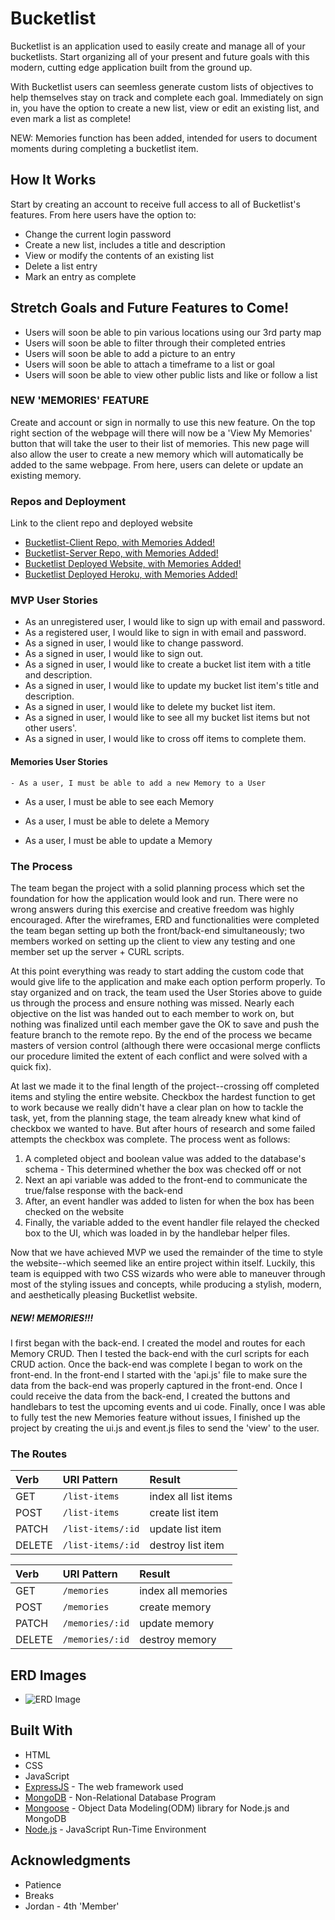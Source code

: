 # Bucketlist

Bucketlist is an application used to easily create and manage all of your bucketlists. Start organizing all of your present and future goals with this modern, cutting edge application built from the ground up.

With Bucketlist users can seemless generate custom lists of objectives to help themselves stay on track and complete each goal. Immediately on sign in, you have the option to create a new list, view or edit an existing list, and even mark a list as complete!

NEW: Memories function has been added, intended for users to document moments during completing a bucketlist item.

## How It Works

Start by creating an account to receive full access to all of Bucketlist's features. From here users have the option to:
* Change the current login password
* Create a new list, includes a title and description
* View or modify the contents of an existing list
* Delete a list entry
* Mark an entry as complete

## Stretch Goals and Future Features to Come!

* Users will soon be able to pin various locations using our 3rd party map
* Users will soon be able to filter through their completed entries
* Users will soon be able to add a picture to an entry
* Users will soon be able to attach a timeframe to a list or goal
* Users will soon be able to view other public lists and like or follow a list

### NEW 'MEMORIES' FEATURE

Create and account or sign in normally to use this new feature. On the top right section of the webpage will there will now be a 'View My Memories' button that will take the user to their list of memories. This new page will also allow the user to create a new memory which will automatically be added to the same webpage. From here, users can delete or update an existing memory.

### Repos and Deployment

Link to the client repo and deployed website


* [Bucketlist-Client Repo, with Memories Added!](https://github.com/MStephen024/bucketlist-front-end-bonus)
* [Bucketlist-Server Repo, with Memories Added!](https://github.com/MStephen024/bucketlist-back-end-bonus)
* [Bucketlist Deployed Website, with Memories Added!](https://mstephen024.github.io/bucketlist-front-end-bonus/)
* [Bucketlist Deployed Heroku, with Memories Added!](https://mysterious-ocean-13849.herokuapp.com/)

### MVP User Stories

  - As an unregistered user, I would like to sign up with email and password.
  - As a registered user, I would like to sign in with email and password.
  - As a signed in user, I would like to change password.
  - As a signed in user, I would like to sign out.
  - As a signed in user, I would like to create a bucket list item with a title and description.
  - As a signed in user, I would like to update my bucket list item's title and description.
  - As a signed in user, I would like to delete my bucket list item.
  - As a signed in user, I would like to see all my bucket list items but not other users'.
  - As a signed in user, I would like to cross off items to complete them.

  #### Memories User Stories
    - As a user, I must be able to add a new Memory to a User

  - As a user, I must be able to see each Memory

  - As a user, I must be able to delete a Memory

  - As a user, I must be able to update a Memory


### The Process

The team began the project with a solid planning process which set the foundation for how the application would look and run. There were no wrong answers during this exercise and creative freedom was highly encouraged. After the wireframes, ERD and functionalities were completed the team began setting up both the front/back-end simultaneously; two members worked on setting up the client to view any testing and one member set up the server + CURL scripts.

At this point everything was ready to start adding the custom code that would give life to the application and make each option perform properly. To stay organized and on track, the team used the User Stories above to guide us through the process and ensure nothing was missed. Nearly each objective on the list was handed out to each member to work on, but nothing was finalized until each member gave the OK to save and push the feature branch to the remote repo. By the end of the process we became masters of version control (although there were occasional merge conflicts our procedure limited the extent of each conflict and were solved with a quick fix).

At last we made it to the final length of the project--crossing off completed items and styling the entire website. Checkbox the hardest function to get to work because we really didn't have a clear plan on how to tackle the task, yet, from the planning stage, the team already knew what kind of checkbox we wanted to have. But after hours of research and some failed attempts the checkbox was complete. The process went as follows:

  1. A completed object and boolean value was added to the database's schema
    - This determined whether the box was checked off or not
  2. Next an api variable was added to the front-end to communicate the true/false response with the back-end
  3. After, an event handler was added to listen for when the box has been checked on the website
  4. Finally, the variable added to the event handler file relayed the checked box to the UI, which was loaded in by the handlebar helper files.

Now that we have achieved MVP we used the remainder of the time to style the website--which seemed like an entire project within itself. Luckily, this team is equipped with two CSS wizards who were able to maneuver through most of the styling issues and concepts, while producing a stylish, modern, and aesthetically pleasing Bucketlist website.

##### NEW! MEMORIES!!!

I first began with the back-end. I created the model and routes for each Memory CRUD. Then I tested the back-end with the curl scripts for each CRUD action. Once the back-end was complete I began to work on the front-end. In the front-end I started with the 'api.js' file to make sure the data from the back-end was properly captured in the front-end. Once I could receive the data from the back-end, I created the buttons and handlebars to test the upcoming events and ui code. Finally, once I was able to fully test the new Memories feature without issues, I finished up the project by creating the ui.js and event.js files to send the 'view' to the user.

### The Routes

| Verb   | URI Pattern  | Result |
|:-------|:-------------|:------------------|
| GET    | `/list-items`     | index all list items    |
| POST   | `/list-items`     | create list item       |
| PATCH  | `/list-items/:id` | update list item       |
| DELETE | `/list-items/:id` | destroy list item      |

| Verb   | URI Pattern  | Result |
|:-------|:-------------|:------------------|
| GET    | `/memories`     | index all memories    |
| POST   | `/memories`     | create memory       |
| PATCH  | `/memories/:id` | update memory       |
| DELETE | `/memories/:id` | destroy memory      |


## ERD Images

* ![ERD Image](https://i.imgur.com/92ItIou.jpg)

## Built With

* HTML
* CSS
* JavaScript
* [ExpressJS](https://expressjs.com/en/api.html) - The web framework used
* [MongoDB](https://docs.mongodb.com/manual/) - Non-Relational Database Program
* [Mongoose](https://mongoosejs.com/docs/) - Object Data Modeling(ODM) library for Node.js and MongoDB
* [Node.js](https://nodejs.org/en/docs/) - JavaScript Run-Time Environment


## Acknowledgments

* Patience
* Breaks
* Jordan - 4th 'Member'
